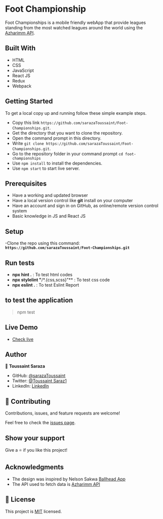 # Foot Championship

Foot Championships is a mobile friendly webApp that provide leagues standing from the most watched leagues around the world using the [Azharimm API](https://github.com/azharimm/football-standings-api).

## Built With

- HTML
- CSS
- JavaScript
- React JS
- Redux
- Webpack

## Getting Started

To get a local copy up and running follow these simple example steps.

- Copy this link `https://github.com/sarazaToussaint/Foot-Championships.git`.
- Get the directory that you want to clone the repository.
- Open the command prompt in this directory.
- Write `git clone https://github.com/sarazaToussaint/Foot-Championships.git`.
- Go to the repository folder in your command prompt `cd foot-championships`
- Use `npm install` to install the dependencies.
- Use `npm start` to start live server.

## Prerequisites

- Have a working and updated browser
- Have a local version control like **git** install on your computer
- Have an account and sign in on GitHub, as online/remote version control system
- Basic knowledge in JS and React JS

## Setup

-Clone the repo using this command: **`https://github.com/sarazaToussaint/Foot-Championships.git`**

## Run tests

- **npx hint .** : To test html codes
- **npx stylelint "**/\*.{css,scss}"\*\* : To test css code
- **npx eslint .** : To test Eslint Report

## to test the application

> npm test

## Live Demo

- [Check live](https://statuesque-eclair-b5caa9.netlify.app/)

## Author

👤 **Toussaint Saraza**

- GitHub: [@sarazaToussaint](https://github.com/sarazaToussaint)
- Twitter: [@Toussaint Saraz1](https://twitter.com/ToussaintSaraz1)
- LinkedIn: [LinkedIn](https://www.linkedin.com/in/toussaint-saraza-841b111ba/)
## 🤝 Contributing

Contributions, issues, and feature requests are welcome!

Feel free to check the [issues page](../../issues/).

## Show your support

Give a ⭐️ if you like this project!

## Acknowledgments

- The design was inspired by Nelson Sakwa [Ballhead App](https://www.behance.net/gallery/31579789/Ballhead-App-%28Free-PSDs%29)
- The API used to fetch data is [Azharimm API](https://github.com/azharimm/football-standings-api)

## 📝 License

This project is [MIT](./MIT.md) licensed.
